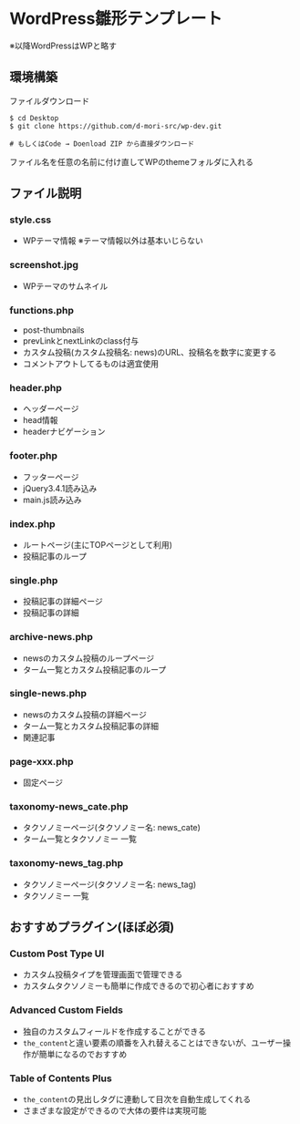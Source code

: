 # WordPress雛形テンプレート
※以降WordPressはWPと略す

## 環境構築

ファイルダウンロード
```
$ cd Desktop
$ git clone https://github.com/d-mori-src/wp-dev.git

# もしくはCode → Doenload ZIP から直接ダウンロード
```

ファイル名を任意の名前に付け直してWPのthemeフォルダに入れる

## ファイル説明

### style.css
- WPテーマ情報
※テーマ情報以外は基本いじらない

### screenshot.jpg
- WPテーマのサムネイル

### functions.php
- post-thumbnails
- prevLinkとnextLinkのclass付与
- カスタム投稿(カスタム投稿名: news)のURL、投稿名を数字に変更する
- コメントアウトしてるものは適宜使用

### header.php
- ヘッダーページ
- head情報
- headerナビゲーション

### footer.php
- フッターページ
- jQuery3.4.1読み込み
- main.js読み込み

### index.php
- ルートページ(主にTOPページとして利用)
- 投稿記事のループ

### single.php
- 投稿記事の詳細ページ
- 投稿記事の詳細

### archive-news.php
- newsのカスタム投稿のループページ
- ターム一覧とカスタム投稿記事のループ

### single-news.php
- newsのカスタム投稿の詳細ページ
- ターム一覧とカスタム投稿記事の詳細
- 関連記事

### page-xxx.php
- 固定ページ

### taxonomy-news_cate.php
- タクソノミーページ(タクソノミー名: news_cate)
- ターム一覧とタクソノミー 一覧

### taxonomy-news_tag.php
- タクソノミーページ(タクソノミー名: news_tag)
- タクソノミー 一覧

## おすすめプラグイン(ほぼ必須)

### Custom Post Type UI
- カスタム投稿タイプを管理画面で管理できる
- カスタムタクソノミーも簡単に作成できるので初心者におすすめ

### Advanced Custom Fields
- 独自のカスタムフィールドを作成することができる
- `the_content`と違い要素の順番を入れ替えることはできないが、ユーザー操作が簡単になるのでおすすめ

### Table of Contents Plus
- `the_content`の見出しタグに連動して目次を自動生成してくれる
- さまざまな設定ができるので大体の要件は実現可能